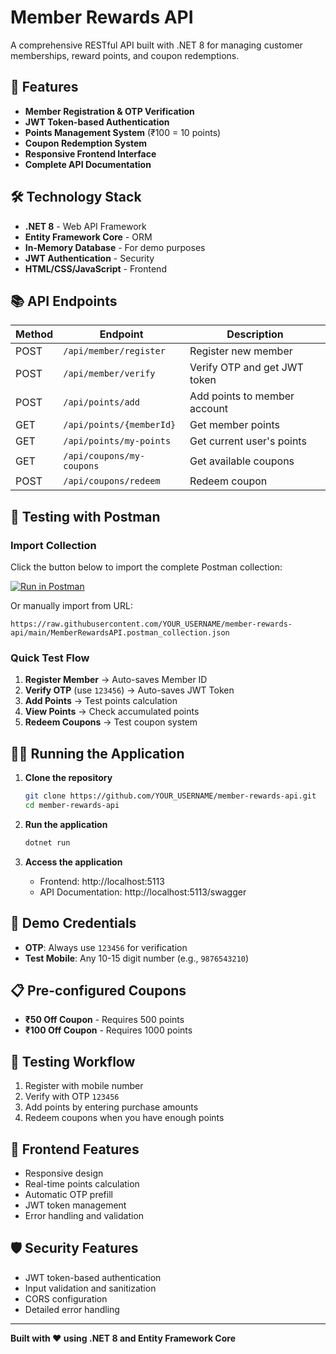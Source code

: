 # Member Rewards API

A comprehensive RESTful API built with .NET 8 for managing customer memberships, reward points, and coupon redemptions.

## 🚀 Features

- **Member Registration & OTP Verification**
- **JWT Token-based Authentication**
- **Points Management System** (₹100 = 10 points)
- **Coupon Redemption System**
- **Responsive Frontend Interface**
- **Complete API Documentation**

## 🛠️ Technology Stack

- **.NET 8** - Web API Framework
- **Entity Framework Core** - ORM
- **In-Memory Database** - For demo purposes
- **JWT Authentication** - Security
- **HTML/CSS/JavaScript** - Frontend

## 📚 API Endpoints

| Method | Endpoint | Description |
|--------|----------|-------------|
| POST | `/api/member/register` | Register new member |
| POST | `/api/member/verify` | Verify OTP and get JWT token |
| POST | `/api/points/add` | Add points to member account |
| GET | `/api/points/{memberId}` | Get member points |
| GET | `/api/points/my-points` | Get current user's points |
| GET | `/api/coupons/my-coupons` | Get available coupons |
| POST | `/api/coupons/redeem` | Redeem coupon |

## 🧪 Testing with Postman

### Import Collection
Click the button below to import the complete Postman collection:

[![Run in Postman](https://run.pstmn.io/button.svg)](https://raw.githubusercontent.com/YOUR_USERNAME/member-rewards-api/main/MemberRewardsAPI.postman_collection.json)

Or manually import from URL:
```
https://raw.githubusercontent.com/YOUR_USERNAME/member-rewards-api/main/MemberRewardsAPI.postman_collection.json
```

### Quick Test Flow
1. **Register Member** → Auto-saves Member ID
2. **Verify OTP** (use `123456`) → Auto-saves JWT Token
3. **Add Points** → Test points calculation
4. **View Points** → Check accumulated points
5. **Redeem Coupons** → Test coupon system

## 🏃‍♂️ Running the Application

1. **Clone the repository**
   ```bash
   git clone https://github.com/YOUR_USERNAME/member-rewards-api.git
   cd member-rewards-api
   ```

2. **Run the application**
   ```bash
   dotnet run
   ```

3. **Access the application**
   - Frontend: http://localhost:5113
   - API Documentation: http://localhost:5113/swagger

## 🔑 Demo Credentials

- **OTP**: Always use `123456` for verification
- **Test Mobile**: Any 10-15 digit number (e.g., `9876543210`)

## 📋 Pre-configured Coupons

- **₹50 Off Coupon** - Requires 500 points
- **₹100 Off Coupon** - Requires 1000 points

## 🎯 Testing Workflow

1. Register with mobile number
2. Verify with OTP `123456`
3. Add points by entering purchase amounts
4. Redeem coupons when you have enough points

## 📱 Frontend Features

- Responsive design
- Real-time points calculation
- Automatic OTP prefill
- JWT token management
- Error handling and validation

## 🛡️ Security Features

- JWT token-based authentication
- Input validation and sanitization
- CORS configuration
- Detailed error handling

---

**Built with ❤️ using .NET 8 and Entity Framework Core**